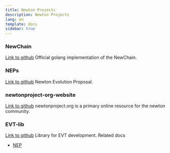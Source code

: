 ```yaml
---
title: Newton Projects
description: Newton Projects
lang: en
template: docs
sidebar: true
---
```


### NewChain

[Link to github](https://github.com/newtonproject/newchain)
Official golang implementation of the NewChain.

### NEPs

[Link to github](https://github.com/newtonproject/NEPs)
Newton Evolution Proposal.

### newtonproject-org-website

[Link to github](https://github.com/newtonproject/newtonproject-org-website-2.0)
newtonproject.org is a primary online resource for the newton community.

### EVT-lib

[Link to github](https://github.com/newtonproject/evt-lib)
Library for EVT development.
Related docs

- [NEP](https://www.newtonproject.org/en/developers/docs/nep/)
